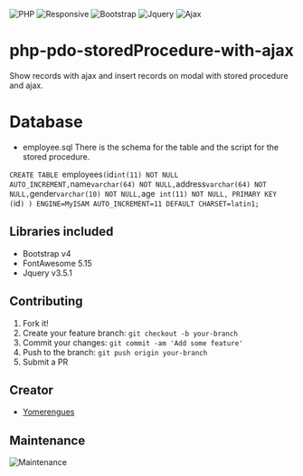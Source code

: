 ![PHP](https://img.shields.io/badge/php-8-brightgreen)
![Responsive](https://img.shields.io/badge/Responsive-Yes-ff69b4)
![Bootstrap](https://img.shields.io/badge/bootstrap-4.5-blue)
![Jquery](https://img.shields.io/badge/jquery-3.5.1-orange)
![Ajax](https://img.shields.io/badge/jquery-ajax-red)
# php-pdo-storedProcedure-with-ajax
Show records with ajax and insert records on modal with stored procedure and ajax.

# Database 
* employee.sql
There is the schema for the table and the script for the stored procedure.

`CREATE TABLE `employees` (
  `id` int(11) NOT NULL AUTO_INCREMENT,
  `name` varchar(64) NOT NULL,
  `address` varchar(64) NOT NULL,
  `gender` varchar(10) NOT NULL,
  `age` int(11) NOT NULL,
  PRIMARY KEY (`id`)
) ENGINE=MyISAM AUTO_INCREMENT=11 DEFAULT CHARSET=latin1;`
## Libraries included
* Bootstrap v4
* FontAwesome 5.15
* Jquery v3.5.1

## Contributing

1. Fork it!
2. Create your feature branch: `git checkout -b your-branch`
3. Commit your changes: `git commit -am 'Add some feature'`
4. Push to the branch: `git push origin your-branch`
5. Submit a PR

## Creator
* <a href="https://github.com/adhirsaurio">Yomerengues</a>

## Maintenance
![Maintenance](https://img.shields.io/badge/Maintenance-Yes-brightgreen)